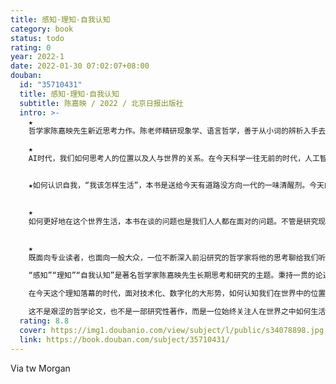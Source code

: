 ```yaml
---
title: 感知·理知·自我认知
category: book
status: todo
rating: 0
year: 2022-1
date: 2022-01-30 07:02:07+08:00
douban:
  id: "35710431"
  title: 感知·理知·自我认知
  subtitle: 陈嘉映 / 2022 / 北京日报出版社
  intro: >-
    ★
    哲学家陈嘉映先生新近思考力作。陈老师精研现象学、语言哲学，善于从小词的辨析入手去分析哲学问题，并终通达他一直在思考的问题，也就是那个古老的苏格拉底之问：“人应该如何生活？”本书正是陈老师结合当今时代，从感知、理知等概念辨析角度入手通达这一哲学之问的力作。

    ★
    AI时代，我们如何思考人的位置以及人与世界的关系。在今天科学一往无前的时代，人工智能在很多方面已经超越了人，我们应该如何看待人在世界中的位置，以及人存在的意义，作为长期关注科学与哲学关系的哲学家，陈老师在本书中给我们提供了另一种思考视角：从感觉开始，连着理解自己来理解世界，连着理解世界来理解自己。


    ★如何认识自我，“我该怎样生活”，本书是送给今天有道路没方向一代的一味清醒剂。今天的社会，所有的一切都被明码标价；今天的一代，从小无不处于竞争的环境中，我们的人生道路变多了，却失去了人生的方向。在今天这个有道路没方向的时代，本书可谓一味清醒剂，让我们更清楚地认知我们自己，去明确我们应该走的人生路。


    ★
    如何更好地在这个世界生活，本书在谈的问题也是我们人人都在面对的问题。不管是研究现象学、语言哲学、科学哲学还是伦理学，“人应该如何生活”始终是陈老师思考的核心。人与动物有何区别？人的可贵之处在哪里？面对今天这个理知落幕的时代，我们应该如何更好地在这个世界生活？本书或许提供了你在寻找的回答。


    ★
    既面向专业读者，也面向一般大众，一位不断深入前沿研究的哲学家将他的思考聊给我们听。本书基于陈老师今年春季的系列课程“感知与理知”整理而成，不仅涉及陈老师一直在思考的主题，而且涉及科学特别是认知科学的发展研究，同时保留讲座的语言风格以及问答环节，以通俗易懂的语言将抽象的哲学问题聊出来。

    “感知”“理知”“自我认知”是著名哲学家陈嘉映先生长期思考和研究的主题。秉持一贯的论述特点，在本书中，他从精微的概念辨析入手，去分析哲学中此类论理词背后的理路，进而拆掉概念的围墙，将其贯穿、打通，让我们看到它们之间的联系，以及与我们生活的联系。不管谈感知、理知还是自我认知，他总是连着我们每个人的生活在谈，连着整个时代、人类经历过来的一个个时代在谈。

    在今天这个理知落幕的时代，面对技术化、数字化的大形势，如何认知我们在世界中的位置，如何认知我们自身在人之中的位置，本书提供了一个深入而又有新意的视角，让我们对这个世界重新产生感觉，更有力量去应对当下的问题。

    这不是艰涩的哲学论文，也不是一部研究性著作，而是一位始终关注人在世界之中如何生活的哲学家将他的多年思考以易懂的方式聊给我们听。
  rating: 8.8
  cover: https://img1.doubanio.com/view/subject/l/public/s34078898.jpg
  link: https://book.douban.com/subject/35710431/
---
```


Via tw Morgan 
